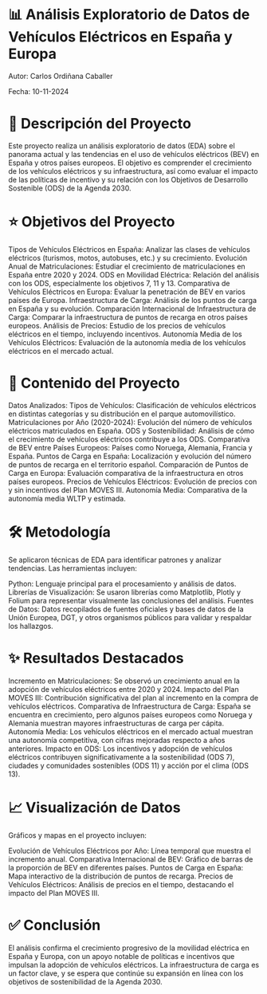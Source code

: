 # 📊 Análisis Exploratorio de Datos de Vehículos Eléctricos en España y Europa

Autor: Carlos Ordiñana Caballer

Fecha: 10-11-2024

# 🌟 Descripción del Proyecto
Este proyecto realiza un análisis exploratorio de datos (EDA) sobre el panorama actual y las tendencias en el uso de vehículos eléctricos (BEV) en España y otros países europeos. El objetivo es comprender el crecimiento de los vehículos eléctricos y su infraestructura, así como evaluar el impacto de las políticas de incentivo y su relación con los Objetivos de Desarrollo Sostenible (ODS) de la Agenda 2030.

# ⭐ Objetivos del Proyecto
Tipos de Vehículos Eléctricos en España: Analizar las clases de vehículos eléctricos (turismos, motos, autobuses, etc.) y su crecimiento.
Evolución Anual de Matriculaciones: Estudiar el crecimiento de matriculaciones en España entre 2020 y 2024.
ODS en Movilidad Eléctrica: Relación del análisis con los ODS, especialmente los objetivos 7, 11 y 13.
Comparativa de Vehículos Eléctricos en Europa: Evaluar la penetración de BEV en varios países de Europa.
Infraestructura de Carga: Análisis de los puntos de carga en España y su evolución.
Comparación Internacional de Infraestructura de Carga: Comparar la infraestructura de puntos de recarga en otros países europeos.
Análisis de Precios: Estudio de los precios de vehículos eléctricos en el tiempo, incluyendo incentivos.
Autonomía Media de los Vehículos Eléctricos: Evaluación de la autonomía media de los vehículos eléctricos en el mercado actual.

# 📁 Contenido del Proyecto
Datos Analizados:
Tipos de Vehículos: Clasificación de vehículos eléctricos en distintas categorías y su distribución en el parque automovilístico.
Matriculaciones por Año (2020-2024): Evolución del número de vehículos eléctricos matriculados en España.
ODS y Sostenibilidad: Análisis de cómo el crecimiento de vehículos eléctricos contribuye a los ODS.
Comparativa de BEV entre Países Europeos: Países como Noruega, Alemania, Francia y España.
Puntos de Carga en España: Localización y evolución del número de puntos de recarga en el territorio español.
Comparación de Puntos de Carga en Europa: Evaluación comparativa de la infraestructura en otros países europeos.
Precios de Vehículos Eléctricos: Evolución de precios con y sin incentivos del Plan MOVES III.
Autonomía Media: Comparativa de la autonomía media WLTP y estimada.

# 🛠️ Metodología
Se aplicaron técnicas de EDA para identificar patrones y analizar tendencias. Las herramientas incluyen:

Python: Lenguaje principal para el procesamiento y análisis de datos.
Librerías de Visualización: Se usaron librerías como Matplotlib, Plotly y Folium para representar visualmente las conclusiones del análisis.
Fuentes de Datos: Datos recopilados de fuentes oficiales y bases de datos de la Unión Europea, DGT, y otros organismos públicos para validar y respaldar los hallazgos.

# ✨ Resultados Destacados
Incremento en Matriculaciones: Se observó un crecimiento anual en la adopción de vehículos eléctricos entre 2020 y 2024.
Impacto del Plan MOVES III: Contribución significativa del plan al incremento en la compra de vehículos eléctricos.
Comparativa de Infraestructura de Carga: España se encuentra en crecimiento, pero algunos países europeos como Noruega y Alemania muestran mayores infraestructuras de carga per cápita.
Autonomía Media: Los vehículos eléctricos en el mercado actual muestran una autonomía competitiva, con cifras mejoradas respecto a años anteriores.
Impacto en ODS: Los incentivos y adopción de vehículos eléctricos contribuyen significativamente a la sostenibilidad (ODS 7), ciudades y comunidades sostenibles (ODS 11) y acción por el clima (ODS 13).

# 📈 Visualización de Datos
Gráficos y mapas en el proyecto incluyen:

Evolución de Vehículos Eléctricos por Año: Línea temporal que muestra el incremento anual.
Comparativa Internacional de BEV: Gráfico de barras de la proporción de BEV en diferentes países.
Puntos de Carga en España: Mapa interactivo de la distribución de puntos de recarga.
Precios de Vehículos Eléctricos: Análisis de precios en el tiempo, destacando el impacto del Plan MOVES III.

# ✅ Conclusión
El análisis confirma el crecimiento progresivo de la movilidad eléctrica en España y Europa, con un apoyo notable de políticas e incentivos que impulsan la adopción de vehículos eléctricos. La infraestructura de carga es un factor clave, y se espera que continúe su expansión en línea con los objetivos de sostenibilidad de la Agenda 2030.
